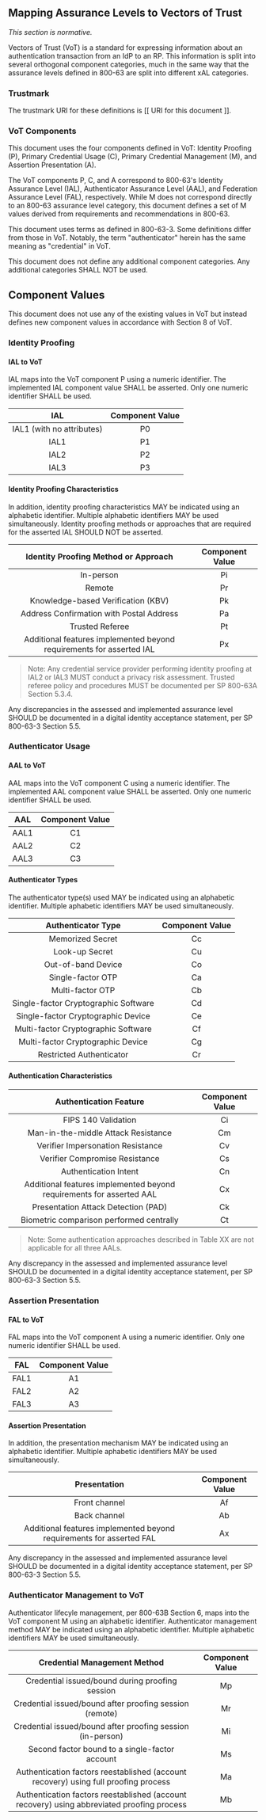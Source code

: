 <a name="vectors-of-trust-mapping"></a>

<div class="breaker"></div>

## Mapping Assurance Levels to Vectors of Trust
_This section is normative._

Vectors of Trust (VoT) is a standard for expressing information about an authentication transaction from an IdP to an RP. This information is split into several orthogonal component categories, much in the same way that the assurance levels defined in 800-63 are split into different xAL categories.

### Trustmark

The trustmark URI for these definitions is [[ URI for this document ]].

### VoT Components

This document uses the four components defined in VoT: Identity Proofing (P), Primary Credential Usage (C), Primary Credential Management (M), and Assertion Presentation (A).

The VoT components P, C, and A correspond to 800-63's Identity Assurance Level (IAL), Authenticator Assurance Level (AAL), and Federation Assurance Level (FAL), respectively. While M does not correspond directly to an 800-63 assurance level category, this document defines a set of M values derived from requirements and recommendations in 800-63. 

This document uses terms as defined in 800-63-3. Some definitions differ from those in VoT. Notably, the term "authenticator" herein has the same meaning as "credential" in VoT.

This document does not define any additional component categories. Any additional categories SHALL NOT be used.

## Component Values

This document does not use any of the existing values in VoT but instead defines new component values in accordance with Section 8 of VoT.

### Identity Proofing

#### IAL to VoT

IAL maps into the VoT component P using a numeric identifier. The implemented IAL component value SHALL be asserted. Only one numeric identifier SHALL be used. 

|IAL|Component Value|
|:----:|:--:|
|IAL1 (with no attributes)|P0|
|IAL1|P1|
|IAL2|P2|
|IAL3|P3|

#### Identity Proofing Characteristics

In addition, identity proofing characteristics MAY be indicated using an alphabetic identifier. Multiple alphabetic identifiers MAY be used simultaneously. Identity proofing methods or approaches that are required for the asserted IAL SHOULD NOT be asserted.

|Identity Proofing Method or Approach|Component Value|
|:----:|:--:|
|In-person|Pi|
|Remote|Pr|
|Knowledge-based Verification (KBV)|Pk|
|Address Confirmation with Postal Address|Pa|
|Trusted Referee|Pt|
|Additional features implemented beyond requirements for asserted IAL|Px|

>Note: Any credential service provider performing identity proofing at IAL2 or IAL3 MUST conduct a privacy risk assessment. Trusted referee policy and procedures MUST be documented per SP 800-63A Section 5.3.4.

Any discrepancies in the assessed and implemented assurance level SHOULD be documented in a digital identity acceptance statement, per SP 800-63-3 Section 5.5.

### Authenticator Usage

#### AAL to VoT

AAL maps into the VoT component C using a numeric identifier. The implemented AAL component value SHALL be asserted. Only one numeric identifier SHALL be used. 

|AAL|Component Value|
|:----:|:--:|
|AAL1|C1|
|AAL2|C2|
|AAL3|C3|

#### Authenticator Types

The authenticator type(s) used MAY be indicated using an alphabetic identifier. Multiple aphabetic identifiers MAY be used simultaneously.

|Authenticator Type|Component Value|
|:----:|:--:|
|Memorized Secret|Cc|
|Look-up Secret|Cu|
|Out-of-band Device|Co|
|Single-factor OTP|Ca|
|Multi-factor OTP|Cb|
|Single-factor Cryptographic Software|Cd|
|Single-factor Cryptographic Device|Ce|
|Multi-factor Cryptographic Software|Cf|
|Multi-factor Cryptographic Device|Cg|
|Restricted Authenticator|Cr|

#### Authentication Characteristics

|Authentication Feature|Component Value|
|:----:|:--:|
|FIPS 140 Validation|Ci|
|Man-in-the-middle Attack Resistance|Cm|
|Verifier Impersonation Resistance|Cv|
|Verifier Compromise Resistance|Cs|
|Authentication Intent|Cn|
|Additional features implemented beyond requirements for asserted AAL|Cx|
|Presentation Attack Detection (PAD)|Ck|
|Biometric comparison performed centrally|Ct|

>Note: Some authentication approaches described in Table XX are not applicable for all three AALs.

Any discrepancy in the assessed and implemented assurance level SHOULD be documented in a digital identity acceptance statement, per SP 800-63-3 Section 5.5.


### Assertion Presentation

#### FAL to VoT

FAL maps into the VoT component A using a numeric identifier. Only one numeric identifier SHALL be used. 

|FAL|Component Value|
|:----:|:--:|
|FAL1|A1|
|FAL2|A2|
|FAL3|A3|

#### Assertion Presentation

In addition, the presentation mechanism MAY be indicated using an alphabetic identifier. Multiple aphabetic identifiers MAY be used simultaneously.

|Presentation|Component Value|
|:----:|:--:|
|Front channel|Af|
|Back channel|Ab|
|Additional features implemented beyond requirements for asserted FAL|Ax|

Any discrepancy in the assessed and implemented assurance level SHOULD be documented in a digital identity acceptance statement, per SP 800-63-3 Section 5.5.

### Authenticator Management to VoT

Authenticator lifecyle management, per 800-63B Section 6, maps into the VoT component M using an alphabetic identifier. Authenticator management method MAY be indicated using an alphabetic identifier. Multiple alphabetic identifiers MAY be used simultaneously.

|Credential Management Method|Component Value|
|:----:|:--:|
|Credential issued/bound during proofing session|Mp|
|Credential issued/bound after proofing session (remote)|Mr|
|Credential issued/bound after proofing session (in-person)|Mi|
|Second factor bound to a single-factor account|Ms|
|Authentication factors reestablished (account recovery) using full proofing process|Ma|
|Authentication factors reestablished (account recovery) using abbreviated proofing process|Mb|